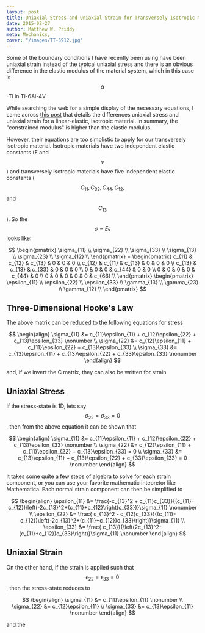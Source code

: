 ```yaml
---
layout: post
title: Uniaxial Stress and Uniaxial Strain for Transversely Isotropic Material
date: 2015-02-27
author: Matthew W. Priddy
meta: Mechanics, 
cover: "/images/TT-5912.jpg"
---
```


Some of the boundary conditions I have recently been using have been uniaxial strain instead of the typical uniaxial stress and there is an obvious difference in the elastic modulus of the material system, which in this case is $$\alpha$$-Ti in Ti-6Al-4V.  

While searching the web for a simple display of the necessary equations, I came across [this post](http://csmbrannon.net/2012/08/02/distinction-between-uniaxial-stress-and-uniaxial-strain/) that details the differences uniaxial stress and uniaxial strain for a linear-elastic, isotropic material.  In summary, the "constrained modulus" is higher than the elastic modulus.  

However, their equations are too simplistic to apply for our transversely isotropic material.  Isotropic materials have two independent elastic constants (E and $$\nu$$) and transversely isotropic materials have five independent elastic constants ($$C_{11}, C_{33}, C_{44}, C_{12},$$ and $$C_{13}$$).  So the $$\sigma = E \epsilon$$ looks like:

$$
\begin{pmatrix}
\sigma_{11} \\ \sigma_{22} \\ \sigma_{33} \\ \sigma_{13} \\ \sigma_{23} \\ \sigma_{12} \\ 
\end{pmatrix} = 
\begin{pmatrix}
  c_{11} & c_{12} & c_{13} & 0 & 0 & 0 \\
  c_{12} & c_{11} & c_{13} & 0 & 0 & 0 \\
  c_{13} & c_{13} & c_{33} & 0 & 0 & 0 \\
  0 & 0 & 0 & c_{44} & 0 & 0 \\
  0 & 0 & 0 & 0 & c_{44} & 0 \\
  0 & 0 & 0 & 0 & 0 & c_{66} \\
\end{pmatrix}
\begin{pmatrix}
\epsilon_{11} \\ \epsilon_{22} \\ \epsilon_{33} \\ \gamma_{13} \\ \gamma_{23} \\ \gamma_{12} \\ 
\end{pmatrix}
$$

## Three-Dimensional Hooke's Law

The above matrix can be reduced to the following equations for stress

$$
\begin{align}
  \sigma_{11} &= c_{11}\epsilon_{11} + c_{12}\epsilon_{22} + c_{13}\epsilon_{33} \nonumber \\
  \sigma_{22} &= c_{12}\epsilon_{11} + c_{11}\epsilon_{22} + c_{13}\epsilon_{33}  \\
  \sigma_{33} &= c_{13}\epsilon_{11} + c_{13}\epsilon_{22} + c_{33}\epsilon_{33} \nonumber
\end{align}
$$

and, if we invert the C matrix, they can also be written for strain

## Uniaxial Stress

If the stress-state is 1D, lets say $$\sigma_{22}=\sigma_{33}=0$$, then from the above equation it can be shown that

$$
\begin{align}
  \sigma_{11} &= c_{11}\epsilon_{11} + c_{12}\epsilon_{22} + c_{13}\epsilon_{33}     \nonumber \\
  \sigma_{22} &= c_{12}\epsilon_{11} + c_{11}\epsilon_{22} + c_{13}\epsilon_{33} = 0  \\
  \sigma_{33} &= c_{13}\epsilon_{11} + c_{13}\epsilon_{22} + c_{33}\epsilon_{33} = 0 \nonumber
\end{align}
$$

It takes some quite a few steps of algebra to solve for each strain component, or you can use your favorite mathematic intepretor like Mathematica.  Each normal strain component can then be simplified to

$$
\begin{align}
  \epsilon_{11} &= \frac{-c_{13}^2 + c_{11}c_{33}}{(c_{11}-c_{12})\left(-2c_{13}^2+(c_{11}+c_{12}\right)c_{33})}\sigma_{11} \nonumber \\
  \epsilon_{22} &= \frac{ c_{13}^2 - c_{12}c_{33}}{(c_{11}-c_{12})\left(-2c_{13}^2+(c_{11}+c_{12})c_{33}\right)}\sigma_{11}  \\
  \epsilon_{33} &= \frac{ c_{13}}{\left(2c_{13}^2-(c_{11}+c_{12})c_{33}\right)}\sigma_{11} \nonumber
\end{align}
$$

## Uniaxial Strain

On the other hand, if the strain is applied such that $$\epsilon_{22}=\epsilon_{33}=0$$, then the stress-state reduces to

$$
\begin{align}
  \sigma_{11} &= c_{11}\epsilon_{11} \nonumber \\
  \sigma_{22} &= c_{12}\epsilon_{11}  \\
  \sigma_{33} &= c_{13}\epsilon_{11} \nonumber
\end{align}
$$

and the 

